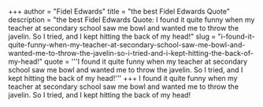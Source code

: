 +++
author = "Fidel Edwards"
title = "the best Fidel Edwards Quote"
description = "the best Fidel Edwards Quote: I found it quite funny when my teacher at secondary school saw me bowl and wanted me to throw the javelin. So I tried, and I kept hitting the back of my head!"
slug = "i-found-it-quite-funny-when-my-teacher-at-secondary-school-saw-me-bowl-and-wanted-me-to-throw-the-javelin-so-i-tried-and-i-kept-hitting-the-back-of-my-head!"
quote = '''I found it quite funny when my teacher at secondary school saw me bowl and wanted me to throw the javelin. So I tried, and I kept hitting the back of my head!'''
+++
I found it quite funny when my teacher at secondary school saw me bowl and wanted me to throw the javelin. So I tried, and I kept hitting the back of my head!

